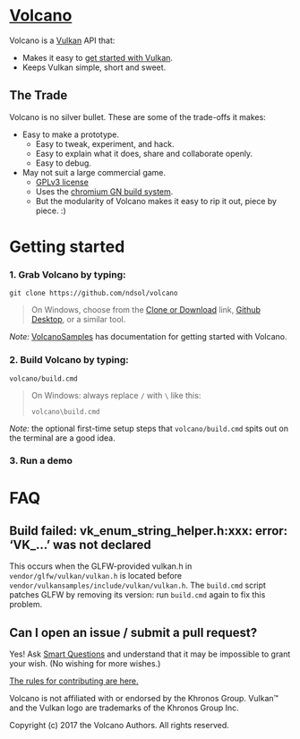 # [Volcano](https://github.com/ndsol/volcano)
Volcano is a [Vulkan](https://www.khronos.org/vulkan/) API that:

* Makes it easy to [get started with Vulkan](#getting-started).
* Keeps Vulkan simple, short and sweet.

## The Trade

Volcano is no silver bullet. These are some of the trade-offs it makes:

* Easy to make a prototype.
  * Easy to tweak, experiment, and hack.
  * Easy to explain what it does, share and collaborate openly.
  * Easy to debug.
* May not suit a large commercial game.
  * [GPLv3 license](LICENSE)
  * Uses the [chromium GN build system](https://chromium.googlesources.com/chromium/src/tools/gn/).
  * But the modularity of Volcano makes it easy to rip it out, piece by piece. :)

# Getting started

### 1. Grab Volcano by typing:
```
git clone https://github.com/ndsol/volcano
```
> On Windows, choose from the [Clone or Download](../../archive/master.zip)
> link, [Github Desktop](https://desktop.github.com), or a similar tool.

*Note:* [VolcanoSamples](https://github.com/ndsol/VolcanoSamples) has
documentation for getting started with Volcano.

### 2. Build Volcano by typing:
```
volcano/build.cmd
```
> On Windows: always replace `/` with `\` like this:
>
> `volcano\build.cmd`

*Note:* the optional first-time setup steps that `volcano/build.cmd` spits out
on the terminal are a good idea.

### 3. Run a demo

# FAQ

## Build failed: vk_enum_string_helper.h:xxx: error: ‘VK_...’ was not declared

This occurs when the GLFW-provided vulkan.h in `vendor/glfw/vulkan/vulkan.h` is
located before `vendor/vulkansamples/include/vulkan/vulkan.h`. The `build.cmd`
script patches GLFW by removing its version: run `build.cmd` again to fix this
problem.

## Can I open an issue / submit a pull request?

Yes! Ask
[Smart Questions](http://www.catb.org/esr/faqs/smart-questions.html)
and understand that it may be impossible to grant your wish.
(No wishing for more wishes.)

[The rules for contributing are here.](CONTRIBUTING.md)

Volcano is not affiliated with or endorsed by the Khronos Group. Vulkan™ and the
Vulkan logo are trademarks of the Khronos Group Inc.

Copyright (c) 2017 the Volcano Authors. All rights reserved.
